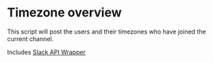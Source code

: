 # Timezone overview

This script will post the users and their timezones who have joined the current channel.

Includes [Slack API Wrapper](https://github.com/slack-hacks/slack-api)
